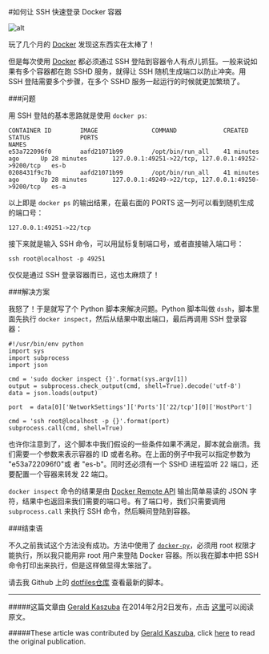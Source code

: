 #如何让 SSH 快速登录 Docker 容器


![alt](http://resource.docker.cn/ssh-docker.jpg)

玩了几个月的 [Docker](https://www.docker.io/) 发现这东西实在太棒了！

但是每次使用 [Docker](https://www.docker.io/) 都必须通过 SSH 登陆到容器令人有点儿抓狂。一般来说如果有多个容器都在跑 SSHD 服务，就得让 SSH 随机生成端口以防止冲突。用 SSH 登陆需要多个步骤，在多个 SSHD 服务一起运行的时候就更加繁琐了。

###问题

用 SSH 登陆的基本思路就是使用 `docker ps`:


    CONTAINER ID        IMAGE               COMMAND             CREATED             STATUS              PORTS                                                NAMES
    e53a722096f0        aafd21071b99        /opt/bin/run_all    41 minutes ago      Up 28 minutes       127.0.0.1:49251->22/tcp, 127.0.0.1:49252->9200/tcp   es-b
    0208431f9c7b        aafd21071b99        /opt/bin/run_all    41 minutes ago      Up 28 minutes       127.0.0.1:49249->22/tcp, 127.0.0.1:49250->9200/tcp   es-a


以上即是 `docker ps` 的输出结果，在最右面的 PORTS 这一列可以看到随机生成的端口号：

    127.0.0.1:49251->22/tcp


接下来就是输入 SSH 命令，可以用鼠标复制端口号，或者直接输入端口号：

    ssh root@localhost -p 49251


仅仅是通过 SSH 登录容器而已，这也太麻烦了！

###解决方案

我怒了！于是就写了个 Python 脚本来解决问题。Python 脚本叫做 `dssh`，脚本里面先执行 `docker inspect`，然后从结果中取出端口，最后再调用 SSH 登录容器：
    
    #!/usr/bin/env python
    import sys
    import subprocess
    import json
     
    cmd = 'sudo docker inspect {}'.format(sys.argv[1])
    output = subprocess.check_output(cmd, shell=True).decode('utf-8')
    data = json.loads(output)
     
    port  = data[0]['NetworkSettings']['Ports']['22/tcp'][0]['HostPort']
     
    cmd = 'ssh root@localhost -p {}'.format(port)
    subprocess.call(cmd, shell=True)


也许你注意到了，这个脚本中我们假设的一些条件如果不满足，脚本就会崩溃。我们需要一个参数来表示容器的 ID 或者名称。在上面的例子中我可以指定参数为 "e53a722096f0"或 者 "es-b"。同时还必须有一个 SSHD 进程监听 22 端口，还要配置一个容器来转发 22 端口。

`docker inspect` 命令的结果是由 [Docker Remote API](http://docs.docker.io/en/latest/api/docker_remote_api_v1.8/#inspect-a-container) 输出简单易读的 JSON 字符，结果中也返回来我们需要的端口号。有了端口号，我们只需要调用 `subprocess.call` 来执行 SSH 命令，然后瞬间登陆到容器。

###结束语

不久之前我试这个方法没有成功。方法中使用了 [`docker-py`](https://github.com/dotcloud/docker-py)，必须用 root 权限才能执行，所以我只能用非 root 用户来登陆 Docker 容器。所以我在脚本中把 SSH 命令打印出来执行，但是这样做显得太笨拙了。

请去我 Github 上的 [dotfiles仓库](https://github.com/gak/dotfiles/blob/master/home/bin/dssh) 查看最新的脚本。

---
#####这篇文章由 [Gerald Kaszuba](https://github.com/gak) 在2014年2月2日发布，点击 [这里](http://geraldkaszuba.com/quickly-ssh-into-a-docker-container/)可以阅读原文。

#####These article was contributed by [Gerald Kaszuba](https://github.com/gak), click [here](http://geraldkaszuba.com/quickly-ssh-into-a-docker-container/) to read the original publication.
